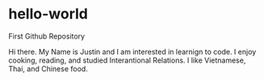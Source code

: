 # hello-world
First Github Repository


Hi there. My Name is Justin and I am interested in learnign to code. I enjoy cooking, reading, and studied Interantional Relations. I like Vietnamese, Thai, and Chinese food.
